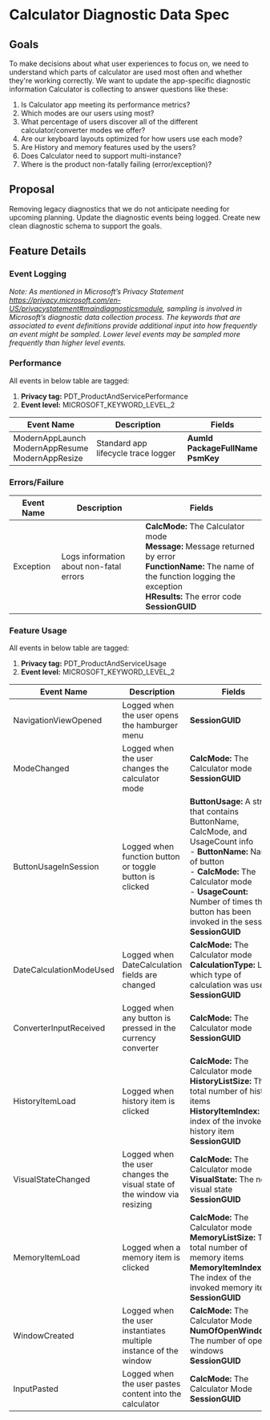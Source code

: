 # Calculator Diagnostic Data Spec

## Goals
To make decisions about what user experiences to focus on, we need to understand which parts of calculator are used most often and whether they're working correctly. We want to update the app-specific diagnostic information Calculator is collecting to answer questions like these:

  1. Is Calculator app meeting its performance metrics?
  2. Which modes are our users using most?
  3. What percentage of users discover all of the different calculator/converter modes we offer?
  4. Are our keyboard layouts optimized for how users use each mode?
  5. Are History and memory features used by the users?
  6. Does Calculator need to support multi-instance? 
  7. Where is the product non-fatally failing (error/exception)?

## Proposal
Removing legacy diagnostics that we do not anticipate needing for upcoming planning. Update the diagnostic events being logged. Create new clean diagnostic schema to support the goals.

## Feature Details
### Event Logging
_Note: As mentioned in Microsoft’s Privacy Statement https://privacy.microsoft.com/en-US/privacystatement#maindiagnosticsmodule, sampling is involved in Microsoft’s diagnostic data collection process.  The keywords that are associated to event definitions provide additional input into how frequently an event might be sampled. Lower level events may be sampled more frequently than higher level events._

### Performance
All events in below table are tagged:

  1. **Privacy tag:** PDT_ProductAndServicePerformance
  2. **Event level:** MICROSOFT_KEYWORD_LEVEL_2

| Event Name	| Description| Fields |
|---------------|--------|-------------|
| ModernAppLaunch <br> ModernAppResume <br>ModernAppResize | Standard app lifecycle trace logger | **AumId** <br> **PackageFullName** <br> **PsmKey**<br> |

### Errors/Failure
| Event Name | Description | Fields |
|------------|--------|-------------|
| Exception  | Logs information about non-fatal errors | **CalcMode:** The Calculator mode <br> **Message:** Message returned by error <br> **FunctionName:** The name of the function logging the exception <br> **HResults:** The error code<br> **SessionGUID** |

### Feature Usage
All events in below table are tagged:

  1. **Privacy tag:** PDT_ProductAndServiceUsage
  2. **Event level:** MICROSOFT_KEYWORD_LEVEL_2

| Event Name | Description | Fields |
|------------|--------|-------------|
| NavigationViewOpened | Logged when the user opens the hamburger menu | **SessionGUID** |
| ModeChanged | Logged when the user changes the calculator mode | **CalcMode:** The Calculator mode <br> **SessionGUID** | 
| ButtonUsageInSession | Logged when function button or toggle button is clicked | **ButtonUsage:** A string that contains ButtonName, CalcMode, and UsageCount info  <br> - **ButtonName:** Name of button<br> - **CalcMode:** The Calculator mode <br> - **UsageCount:** Number of times the button has been invoked in the session <br> **SessionGUID** |
| DateCalculationModeUsed | Logged when DateCalculation fields are changed  | **CalcMode:** The Calculator mode <br> **CalculationType:** Logs which type of calculation was used <br> **SessionGUID** |
| ConverterInputReceived | Logged when any button is pressed in the currency converter  | **CalcMode:** The Calculator mode <br> **SessionGUID** |
| HistoryItemLoad | Logged when history item is clicked | **CalcMode:** The Calculator mode<br> **HistoryListSize:** The total number of history items<br> **HistoryItemIndex:** The index of the invoked history item <br> **SessionGUID** |
| VisualStateChanged | Logged when the user changes the visual state of the window via resizing | **CalcMode:** The Calculator mode<br> **VisualState:** The new visual state <br> **SessionGUID**  |
| MemoryItemLoad | Logged when a memory item is clicked | **CalcMode:** The Calculator mode<br> **MemoryListSize:** The total number of memory items<br> **MemoryItemIndex:** The index of the invoked memory item <br> **SessionGUID** |
| WindowCreated | Logged when the user instantiates multiple instance of the window | **CalcMode:** The Calculator Mode<br> **NumOfOpenWindows:** The number of open windows <br> **SessionGUID** |
| InputPasted | Logged when the user pastes content into the calculator | **CalcMode:** The Calculator Mode <br> **SessionGUID** |
